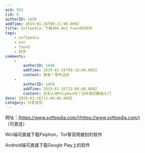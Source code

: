 ```yaml
---
aid: 931
cid: 5
authorID: 1450
addTime: 2019-01-26T08:21:00.000Z
title: Softpedia：下载404 Not Found的软件
tags:
    - softpedia
    - not
    - found
    - 软件
comments:
    -
        authorID: 1440
        addTime: 2019-01-26T09:19:00.000Z
        content: 谢谢！雪中送炭
    -
        authorID: 1450
        addTime: 2019-01-26T12:08:00.000Z
        content: 还有人用Psiphon吗？当年我的翻墙入门
date: 2019-01-26T12:08:00.000Z
category: 分享发现
---
```


网址：[https://www.softpedia.com/](https://www.softpedia.com/) （可直连）

Win端可直接下载Psiphon，Tor等官网被封的软件

Android端可直接下载Google Play上的软件
